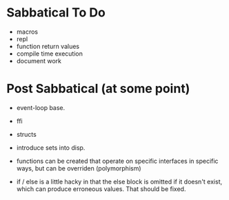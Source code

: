 # Sabbatical To Do
* macros
* repl
* function return values
* compile time execution
* document work

# Post Sabbatical (at some point)
* event-loop base.
* ffi
* structs


* introduce sets into disp.
* functions can be created that operate on specific interfaces in specific ways, but can be overriden (polymorphism)
* if / else is a little hacky in that the else block is omitted if it doesn't exist,
  which can produce erroneous values. That should be fixed.



